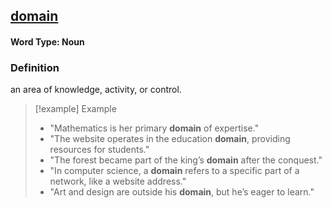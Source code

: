 ## [domain](https://dictionary.cambridge.org/dictionary/english/domain)

#### Word Type: Noun
### Definition
an area of knowledge, activity, or control.

> [!example] Example
> 
> - "Mathematics is her primary **domain** of expertise."
> - "The website operates in the education **domain**, providing resources for students."
> - "The forest became part of the king’s **domain** after the conquest."
> - "In computer science, a **domain** refers to a specific part of a network, like a website address."
> - "Art and design are outside his **domain**, but he’s eager to learn."
